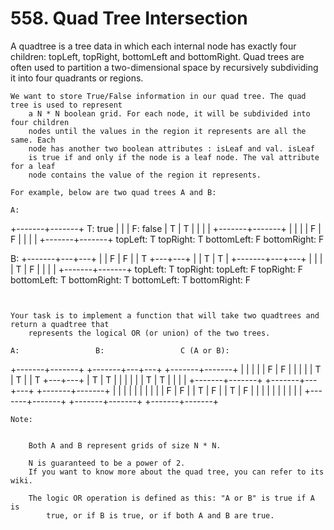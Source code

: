 # 558. Quad Tree Intersection

A quadtree is a tree data in which each internal node has exactly four children: topLeft,
        topRight, bottomLeft and bottomRight. Quad trees are
        often used to partition a two-dimensional space by recursively subdividing it into four
        quadrants or regions.

    We want to store True/False information in our quad tree. The quad tree is used to represent
        a N * N boolean grid. For each node, it will be subdivided into four children
        nodes until the values in the region it represents are all the same. Each
        node has another two boolean attributes : isLeaf and val. isLeaf
        is true if and only if the node is a leaf node. The val attribute for a leaf
        node contains the value of the region it represents.

    For example, below are two quad trees A and B:

    A:
+-------+-------+   T: true
|       |       |   F: false
|   T   |   T   |
|       |       |
+-------+-------+
|       |       |
|   F   |   F   |
|       |       |
+-------+-------+
topLeft: T
topRight: T
bottomLeft: F
bottomRight: F

B:
+-------+---+---+
|       | F | F |
|   T   +---+---+
|       | T | T |
+-------+---+---+
|       |       |
|   T   |   F   |
|       |       |
+-------+-------+
topLeft: T
topRight:
     topLeft: F
     topRight: F
     bottomLeft: T
     bottomRight: T
bottomLeft: T
bottomRight: F

     

    Your task is to implement a function that will take two quadtrees and return a quadtree that
        represents the logical OR (or union) of the two trees.

    A:                 B:                 C (A or B):
+-------+-------+  +-------+---+---+  +-------+-------+
|       |       |  |       | F | F |  |       |       |
|   T   |   T   |  |   T   +---+---+  |   T   |   T   |
|       |       |  |       | T | T |  |       |       |
+-------+-------+  +-------+---+---+  +-------+-------+
|       |       |  |       |       |  |       |       |
|   F   |   F   |  |   T   |   F   |  |   T   |   F   |
|       |       |  |       |       |  |       |       |
+-------+-------+  +-------+-------+  +-------+-------+

    Note:

    
        Both A and B represent grids of size N * N.
        
        N is guaranteed to be a power of 2.
        If you want to know more about the quad tree, you can refer to its wiki.
        
        The logic OR operation is defined as this: "A or B" is true if A is
            true, or if B is true, or if both A and B are true.